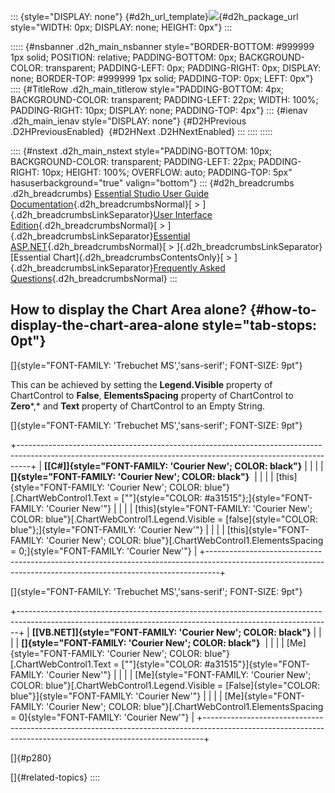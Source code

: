 ::: {style="DISPLAY: none"}
[](ms-xhelp:///?Id=d2h_url_template){#d2h_url_template}![](!package_url!){#d2h_package_url style="WIDTH: 0px; DISPLAY: none; HEIGHT: 0px"}
:::

::::: {#nsbanner .d2h_main_nsbanner style="BORDER-BOTTOM: #999999 1px solid; POSITION: relative; PADDING-BOTTOM: 0px; BACKGROUND-COLOR: transparent; PADDING-LEFT: 0px; PADDING-RIGHT: 0px; DISPLAY: none; BORDER-TOP: #999999 1px solid; PADDING-TOP: 0px; LEFT: 0px"}
:::: {#TitleRow .d2h_main_titlerow style="PADDING-BOTTOM: 4px; BACKGROUND-COLOR: transparent; PADDING-LEFT: 22px; WIDTH: 100%; PADDING-RIGHT: 10px; DISPLAY: none; PADDING-TOP: 4px"}
::: {#ienav .d2h_main_ienav style="DISPLAY: none"}
[](ms-xhelp:///?Id=4dd584c1-d15c-410c-8c1d-69d8048c954f){#D2HPrevious .D2HPreviousEnabled}  [](ms-xhelp:///?Id=d52ef75e-9799-4ef7-bf8f-5b554f451206){#D2HNext .D2HNextEnabled}
:::
::::
:::::

:::: {#nstext .d2h_main_nstext style="PADDING-BOTTOM: 10px; BACKGROUND-COLOR: transparent; PADDING-LEFT: 22px; PADDING-RIGHT: 10px; HEIGHT: 100%; OVERFLOW: auto; PADDING-TOP: 5px" hasuserbackground="true" valign="bottom"}
::: {#d2h_breadcrumbs .d2h_breadcrumbs}
[Essential Studio User Guide Documentation](ms-xhelp:///?Id=12457748-09e3-4d74-a240-8e049cedf030){.d2h_breadcrumbsNormal}[ \> ]{.d2h_breadcrumbsLinkSeparator}[User Interface Edition](ms-xhelp:///?Id=c29296b7-531c-413b-a0ec-488ca1f7f669){.d2h_breadcrumbsNormal}[ \> ]{.d2h_breadcrumbsLinkSeparator}[Essential ASP.NET](ms-xhelp:///?Id=25c35330-c127-4dad-9a92-ed79dc7261a6){.d2h_breadcrumbsNormal}[ \> ]{.d2h_breadcrumbsLinkSeparator}[Essential Chart]{.d2h_breadcrumbsContentsOnly}[ \> ]{.d2h_breadcrumbsLinkSeparator}[Frequently Asked Questions](ms-xhelp:///?Id=1b226732-e1b8-4c4e-ba8f-146df1770f24){.d2h_breadcrumbsNormal}
:::

## How to display the Chart Area alone? {#how-to-display-the-chart-area-alone style="tab-stops: 0pt"}

[]{style="FONT-FAMILY: 'Trebuchet MS','sans-serif'; FONT-SIZE: 9pt"} 

This can be achieved by setting the **Legend.Visible** property of ChartControl to **False**, **ElementsSpacing** property of ChartControl to **Zero***,* and **Text** property of ChartControl to an Empty String.

[]{style="FONT-FAMILY: 'Trebuchet MS','sans-serif'; FONT-SIZE: 9pt"} 

+---------------------------------------------------------------------------------------------------------------------------------------------------------------+
| **[\[C#\]]{style="FONT-FAMILY: 'Courier New'; COLOR: black"}**                                                                                                |
|                                                                                                                                                               |
| **[]{style="FONT-FAMILY: 'Courier New'; COLOR: black"}**                                                                                                      |
|                                                                                                                                                               |
| [this]{style="FONT-FAMILY: 'Courier New'; COLOR: blue"}[.ChartWebControl1.Text = [\"\"]{style="COLOR: #a31515"};]{style="FONT-FAMILY: 'Courier New'"}         |
|                                                                                                                                                               |
| [this]{style="FONT-FAMILY: 'Courier New'; COLOR: blue"}[.ChartWebControl1.Legend.Visible = [false]{style="COLOR: blue"};]{style="FONT-FAMILY: 'Courier New'"} |
|                                                                                                                                                               |
| [this]{style="FONT-FAMILY: 'Courier New'; COLOR: blue"}[.ChartWebControl1.ElementsSpacing = 0;]{style="FONT-FAMILY: 'Courier New'"}                           |
+---------------------------------------------------------------------------------------------------------------------------------------------------------------+

[]{style="FONT-FAMILY: 'Trebuchet MS','sans-serif'; FONT-SIZE: 9pt"} 

+------------------------------------------------------------------------------------------------------------------------------------------------------------+
| **[\[VB.NET\]]{style="FONT-FAMILY: 'Courier New'; COLOR: black"}**                                                                                         |
|                                                                                                                                                            |
| **[]{style="FONT-FAMILY: 'Courier New'; COLOR: black"}**                                                                                                   |
|                                                                                                                                                            |
| [Me]{style="FONT-FAMILY: 'Courier New'; COLOR: blue"}[.ChartWebControl1.Text = [\"\"]{style="COLOR: #a31515"}]{style="FONT-FAMILY: 'Courier New'"}         |
|                                                                                                                                                            |
| [Me]{style="FONT-FAMILY: 'Courier New'; COLOR: blue"}[.ChartWebControl1.Legend.Visible = [False]{style="COLOR: blue"}]{style="FONT-FAMILY: 'Courier New'"} |
|                                                                                                                                                            |
| [Me]{style="FONT-FAMILY: 'Courier New'; COLOR: blue"}[.ChartWebControl1.ElementsSpacing = 0]{style="FONT-FAMILY: 'Courier New'"}                           |
+------------------------------------------------------------------------------------------------------------------------------------------------------------+

[]{#p280} 

[]{#related-topics}
::::
